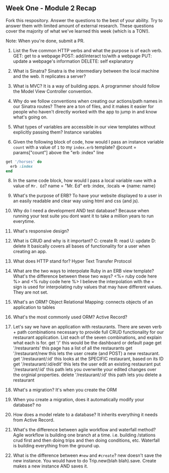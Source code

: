 ## Week One - Module 2 Recap

Fork this respository. Answer the questions to the best of your ability. Try to answer them with limited amount of external research. These questions cover the majority of what we've learned this week (which is a TON!). 

Note: When you're done, submit a PR. 

1. List the five common HTTP verbs and what the purpose is of each verb.
GET: get to a webpage POST: add/interact to/with a webpage PUT: update a webpage's information DELETE: self explanatory

2. What is Sinatra?
Sinatra is the intermediary between the local machine and the web. It replicates a server?

4. What is MVC?
It is a way of building apps. A programmer should follow the Model View Controller convention.

5. Why do we follow conventions when creating our actions/path names in our Sinatra routes?
There are a ton of files, and it makes it easier for people who haven't directly worked with the app to jump in and know 
what's going on.

6. What types of variables are accessible in our view templates without explicitly passing them?
Instance variables

7. Given the following block of code, how would I pass an instance variable `count` with a value of `1` to my `index.erb` template?
@count = params["count"] above the "erb :index" line
  
  ```ruby
  get '/horses' do
    erb :index
  end
  ```

8. In the same code block, how would I pass a local variable `name` with a value of `Mr. Ed`?
name = "Mr. Ed"
erb :index, :locals => {name: name}

9. What's the purpose of ERB?
To have your website displayed to a user in an easily readable and clear way using html and css (and js).

10. Why do I need a development AND test database?
Because when running your test suite you dont want it to take a million years to run everytime.

11. What's responsive design?


12. What is CRUD and why is it important?
C: create R: read U: update D: delete It basically covers all bases of functionality for a user when creating an app. 


13. What does HTTP stand for? 
Hyper Text Transfer Protocol

14. What are the two ways to interpolate Ruby in an ERB view template? What's the difference between these two ways?
<%= ruby code here %> and <% ruby code here %> I believe the interpolation with the = sign is used for interpolating ruby values that may have different values. They are not set.


15. What's an ORM?
Object Relational Mapping: connects objects of an application to tables


16. What's the most commonly used ORM?
Active Record?

17. Let's say we have an application with restaurants. There are seven verb + path combinations necessary to provide full CRUD functionality for our restaurant application. List each of the seven combinations, and explain what each is for.
get '/' this would be the dashboard or default page
get '/restaurants' this page has a list of all the restaurants
get '/restaurant/new this lets the user create (and POST) a new restaurant.
get '/restaurant/:id' this looks at the SPECIFIC restaurant, based on its ID
get '/restaurant/:id/edit' this lets the user edit an existing restaurant
put '/restaurant/:id' this path lets you overwrite your edited changes over the orginial properties.
delete '/restaurant/:id' this path lets you delete a restaurant

18. What's a migration? 
It's when you create the ORM

19. When you create a migration, does it automatically modify your database?
no

20. How does a model relate to a database?
It inherits everything it needs from Active Record.

21. What's the difference between agile workflow and waterfall method?
Agile workflow is building one branch at a time. i.e. building /stations crud first and then doing trips and then doing conditions, etc. Waterfall is building everything from the ground up.

22. What is the difference between `#new` and `#create`?
new doesn't save the new instance. You would have to do Trip.new(blah blah).save. Create makes a new instance AND saves it.
